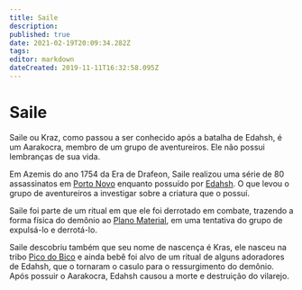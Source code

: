 ```yaml
---
title: Saile
description: 
published: true
date: 2021-02-19T20:09:34.282Z
tags: 
editor: markdown
dateCreated: 2019-11-11T16:32:58.095Z
---
```


<!-- SUBTITLE: Visão geral sobre Saile -->

# Saile
Saile ou Kraz, como passou a ser conhecido após a batalha de Edahsh, é um Aarakocra, membro de um grupo de aventureiros. Ele não possui lembranças de sua vida.

Em Azemis do ano 1754 da Era de Drafeon, Saile realizou uma série de 80 assassinatos em [Porto Novo](http://localhost/en/lugares/plano-material/drafeon/sudeste-de-drafeon/porto-novo) enquanto possuído por [Edahsh](http://localhost/individuos/edahsh). O que levou o grupo de aventureiros a investigar sobre a criatura que o possuí. 

Saile foi parte de um ritual em que ele foi derrotado em combate, trazendo a forma física do demônio ao [Plano Material](http://localhost/en/lugares/plano-material), em uma tentativa do grupo de expulsá-lo e derrotá-lo.

Saile descobriu também que seu nome de nascença é Kras, ele nasceu na tribo [Pico do Bico]() e ainda bebê foi alvo de um ritual de alguns adoradores de Edahsh, que o tornaram o casulo para o ressurgimento do demônio. Após possuir o Aarakocra, Edahsh causou a morte e destruição do vilarejo.

